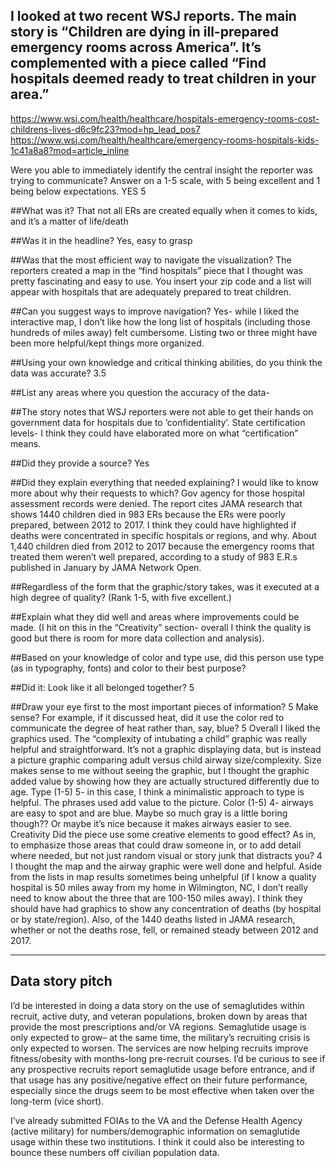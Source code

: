 ## I looked at two recent WSJ reports. The main story is “Children are dying in ill-prepared emergency rooms across America”. It’s complemented with a piece called “Find hospitals deemed ready to treat children in your area.”

https://www.wsj.com/health/healthcare/hospitals-emergency-rooms-cost-childrens-lives-d6c9fc23?mod=hp_lead_pos7
https://www.wsj.com/health/healthcare/emergency-rooms-hospitals-kids-1c41a8a8?mod=article_inline

Were you able to immediately identify the central insight the reporter was trying to communicate? Answer on a 1-5 scale, with 5 being excellent and 1 being below expectations. YES 5

##What was it? That not all ERs are created equally when it comes to kids, and it’s a matter of life/death

##Was it in the headline? Yes, easy to grasp

##Was that the most efficient way to navigate the visualization? The reporters created a map in the “find hospitals” piece that I thought was pretty fascinating and easy to use. You insert your zip code and a list will appear with hospitals that are adequately prepared to treat children. 

##Can you suggest ways to improve navigation? Yes- while I liked the interactive map, I don’t like how the long list of hospitals (including those hundreds of miles away) felt cumbersome. Listing two or three might have been more helpful/kept things more organized.

##Using your own knowledge and critical thinking abilities, do you think the data was accurate? 3.5

##List any areas where you question the accuracy of the data- 

##The story notes that WSJ reporters were not able to get their hands on government data for hospitals due to ‘confidentiality’. 
State certification levels- I think they could have elaborated more on what “certification” means.

##Did they provide a source? Yes

##Did they explain everything that needed explaining?
I would like to know more about why their requests to which? Gov agency for those hospital assessment records were denied. 
The report cites JAMA research that shows 1440 children died in 983 ERs because the ERs were poorly prepared, between 2012 to 2017. I think they could have highlighted if deaths were concentrated in specific hospitals or regions, and why. 
About 1,440 children died from 2012 to 2017 because the emergency rooms that treated them weren’t well prepared, according to a study of 983 E.R.s published in January by JAMA Network Open.

##Regardless of the form that the graphic/story takes, was it executed at a high degree of quality? (Rank 1-5, with five excellent.)

##Explain what they did well and areas where improvements could be made. (I hit on this in the “Creativity” section- overall I think the quality is good but there is room for more data collection and analysis).

##Based on your knowledge of color and type use, did this person use type (as in typography, fonts) and color to their best purpose?

##Did it: Look like it all belonged together? 5

##Draw your eye first to the most important pieces of information? 5
Make sense? For example, if it discussed heat, did it use the color red to communicate the degree of heat rather than, say, blue? 5
Overall I liked the graphics used. The “complexity of intubating a child” graphic was really helpful and straightforward. It’s not a graphic displaying data, but is instead a picture graphic comparing adult versus child airway size/complexity. Size makes sense to me without seeing the graphic, but I thought the graphic added value by showing how they are actually structured differently due to age. 
Type (1-5)
5- in this case, I think a minimalistic approach to type is helpful. The phrases used add value to the picture. 
Color (1-5)
4- airways are easy to spot and are blue. Maybe so much gray is a little boring though?? Or maybe it’s nice because it makes airways easier to see. 
Creativity
Did the piece use some creative elements to good effect? As in, to emphasize those areas that could draw someone in, or to add detail where needed, but not just random visual or story junk that distracts you? 4
I thought the map and the airway graphic were well done and helpful. Aside from the lists in map results sometimes being unhelpful (if I know a quality hospital is 50 miles away from my home in Wilmington, NC, I don’t really need to know about the three that are 100-150 miles away).
I think they should have had graphics to show any concentration of deaths (by hospital or by state/region). Also, of the 1440 deaths listed in JAMA research, whether or not the deaths rose, fell, or remained steady between 2012 and 2017. 

-------------------------
## Data story pitch

I’d be interested in doing a data story on the use of semaglutides within recruit, active duty, and veteran populations, broken down by areas that provide the most prescriptions and/or VA regions. Semaglutide usage is only expected to grow– at the same time, the military’s recruiting crisis is only expected to worsen. The services are now helping recruits improve fitness/obesity with months-long pre-recruit courses. I’d be curious to see if any prospective recruits report semaglutide usage before entrance, and if that usage has any positive/negative effect on their future performance, especially since the drugs seem to be most effective when taken over the long-term (vice short).

I’ve already submitted FOIAs to the VA and the Defense Health Agency (active military) for numbers/demographic information on semaglutide usage within these two institutions. I think it could also be interesting to bounce these numbers off civilian population data. 


